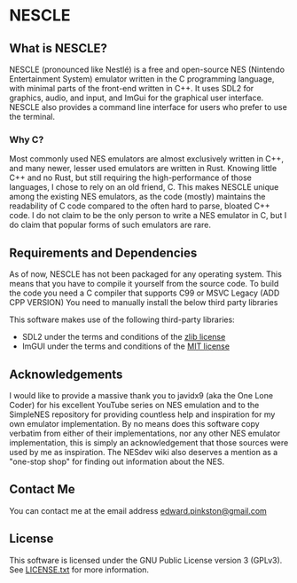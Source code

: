  # NESCLE
 ## What is NESCLE?
 NESCLE (pronounced like Nestlé) is a free and open-source NES (Nintendo Entertainment System) emulator written
 in the C programming language, with minimal parts of the front-end written in C++. It uses SDL2 for graphics, audio,
 and input, and ImGui for the graphical user interface. NESCLE also provides a command line interface for users
 who prefer to use the terminal.
 
 ### Why C?
 Most commonly used NES emulators are almost exclusively written in C++, and many newer, lesser used emulators are
 written in Rust. Knowing little C++ and no Rust, but still requiring the high-performance of those languages,
 I chose to rely on an old friend, C. This makes NESCLE unique among the existing NES emulators, as the code (mostly)
 maintains the readability of C code compared to the often hard to parse, bloated C++ code. I do not claim to be the
 only person to write a NES emulator in C, but I do claim that popular forms of such emulators are rare.
 
 ## Requirements and Dependencies
 As of now, NESCLE has not been packaged for any operating system. This means that you have to compile it yourself from the source code.
 To build the code you need a C compiler that supports C99 or MSVC Legacy (ADD CPP VERSION)
 You need to manually install the below third party libraries  
 
 This software makes use of the following third-party libraries:  
 * SDL2 under the terms and conditions of the [zlib license](https://www.libsdl.org/license.php)
 * ImGUI under the terms and conditions of the [MIT license](https://github.com/ocornut/imgui/blob/master/LICENSE.txt)
 
 ## Acknowledgements
 I would like to provide a massive thank you to javidx9 (aka the One Lone Coder) for his excellent YouTube series
 on NES emulation and to the SimpleNES repository for providing countless help and inspiration for my own emulator
 implementation. By no means does this software copy verbatim from either of their implementations, nor any other
 NES emulator implementation, this is simply an acknowledgement that those sources were used by me as inspiration.
 The NESdev wiki also deserves a mention as a "one-stop shop" for finding out information about the NES.
 
 ## Contact Me
 You can contact me at the email address <edward.pinkston@gmail.com>
 
 ## License
 This software is licensed under the GNU Public License version 3 (GPLv3). See [LICENSE.txt](LICENSE.txt) for more information.
 
